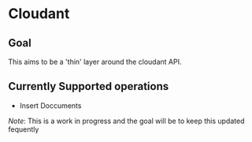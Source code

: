 # Cloudant

## Goal

This aims to be a 'thin' layer around the cloudant API.

## Currently Supported operations

- Insert Doccuments 

_Note_: This is a work in progress and the goal will be to keep this updated fequently